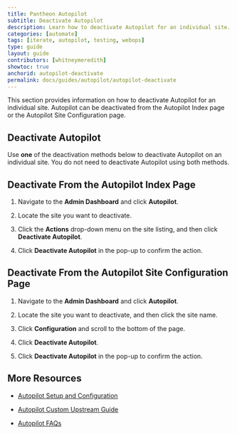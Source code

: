 ```yaml
---
title: Pantheon Autopilot
subtitle: Deactivate Autopilot
description: Learn how to deactivate Autopilot for an individual site.
categories: [automate]
tags: [iterate, autopilot, testing, webops]
type: guide
layout: guide
contributors: [whitneymeredith]
showtoc: true
anchorid: autopilot-deactivate
permalink: docs/guides/autopilot/autopilot-deactivate
---
```


This section provides information on how to deactivate Autopilot for an individual site. Autopilot can be deactivated from the Autopilot Index page or the Autopilot Site Configuration page.

## Deactivate Autopilot

Use **one** of the deactivation methods below to deactivate Autopilot on an individual site. You do not need to deactivate Autopilot using both methods.

## Deactivate From the Autopilot Index Page

1. Navigate to the **Admin Dashboard** and click **Autopilot**.

1. Locate the site you want to deactivate.

1. Click the **Actions** <i className="fa fa-chevron-down fa-w-14"></i> drop-down menu on the site listing, and then click **Deactivate Autopilot**.

1. Click **Deactivate Autopilot** in the pop-up to confirm the action. 

## Deactivate From the Autopilot Site Configuration Page

1. Navigate to the **Admin Dashboard** and click **Autopilot**.

1. Locate the site you want to deactivate, and then click the site name.

1. Click **Configuration** and scroll to the bottom of the page.

1. Click **Deactivate Autopilot**.

1. Click **Deactivate Autopilot** in the pop-up to confirm the action. 

## More Resources

- [Autopilot Setup and Configuration](/guides/autopilot/enable-autopilot)

- [Autopilot Custom Upstream Guide](/guides/autopilot-custom-upstream)

- [Autopilot FAQs](/guides/autopilot/autopilot-faq)